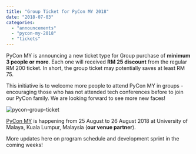 ```yaml
---
title: "Group Ticket for PyCon MY 2018"
date: "2018-07-03"
categories:
  - "announcements"
  - "pycon-my-2018"
  - "tickets"
---
```


PyCon MY is announcing a new ticket type for Group purchase of **minimum 3 people or more**. Each one will received **RM 25 discount** from the regular RM 200 ticket. In short, the group ticket may potentially saves at least RM 75.

This initiative is to welcome more people to attend PyCon MY in groups - encouraging those who has not attended tech conferences before to join our PyCon family. We are looking forward to see more new faces!

![pycon-group-ticket](/archived-images/pycon-group-ticket.png)

[PyCon MY](http://pycon-my-2018.peatix.com) is happening from 25 August to 26 August 2018 at University of Malaya, Kuala Lumpur, Malaysia (**our venue partner**).

More updates here on program schedule and development sprint in the coming weeks!
